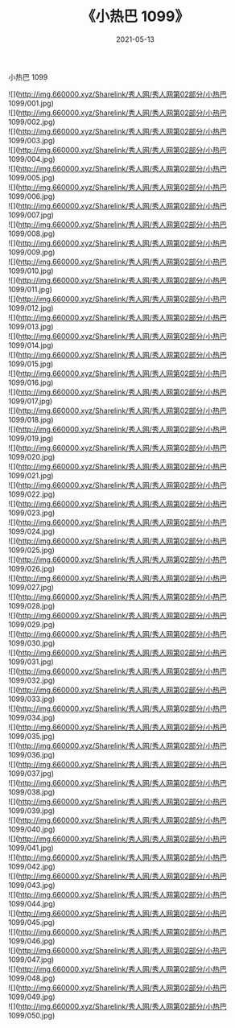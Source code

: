 ﻿---
layout: post
title:  《小热巴 1099》
date:   2021-05-13
img: http://img.660000.xyz/Sharelink/秀人网/秀人网第02部分/小热巴 1099/000.jpg
categories: [美女, 清纯, 唯美]
---

小热巴 1099

  ![](http://img.660000.xyz/Sharelink/秀人网/秀人网第02部分/小热巴 1099/001.jpg) <br> ![](http://img.660000.xyz/Sharelink/秀人网/秀人网第02部分/小热巴 1099/002.jpg) <br> ![](http://img.660000.xyz/Sharelink/秀人网/秀人网第02部分/小热巴 1099/003.jpg) <br> ![](http://img.660000.xyz/Sharelink/秀人网/秀人网第02部分/小热巴 1099/004.jpg) <br> ![](http://img.660000.xyz/Sharelink/秀人网/秀人网第02部分/小热巴 1099/005.jpg) <br> ![](http://img.660000.xyz/Sharelink/秀人网/秀人网第02部分/小热巴 1099/006.jpg) <br> ![](http://img.660000.xyz/Sharelink/秀人网/秀人网第02部分/小热巴 1099/007.jpg) <br> ![](http://img.660000.xyz/Sharelink/秀人网/秀人网第02部分/小热巴 1099/008.jpg) <br> ![](http://img.660000.xyz/Sharelink/秀人网/秀人网第02部分/小热巴 1099/009.jpg) <br> ![](http://img.660000.xyz/Sharelink/秀人网/秀人网第02部分/小热巴 1099/010.jpg) <br> ![](http://img.660000.xyz/Sharelink/秀人网/秀人网第02部分/小热巴 1099/011.jpg) <br> ![](http://img.660000.xyz/Sharelink/秀人网/秀人网第02部分/小热巴 1099/012.jpg) <br> ![](http://img.660000.xyz/Sharelink/秀人网/秀人网第02部分/小热巴 1099/013.jpg) <br> ![](http://img.660000.xyz/Sharelink/秀人网/秀人网第02部分/小热巴 1099/014.jpg) <br> ![](http://img.660000.xyz/Sharelink/秀人网/秀人网第02部分/小热巴 1099/015.jpg) <br> ![](http://img.660000.xyz/Sharelink/秀人网/秀人网第02部分/小热巴 1099/016.jpg) <br> ![](http://img.660000.xyz/Sharelink/秀人网/秀人网第02部分/小热巴 1099/017.jpg) <br> ![](http://img.660000.xyz/Sharelink/秀人网/秀人网第02部分/小热巴 1099/018.jpg) <br> ![](http://img.660000.xyz/Sharelink/秀人网/秀人网第02部分/小热巴 1099/019.jpg) <br> ![](http://img.660000.xyz/Sharelink/秀人网/秀人网第02部分/小热巴 1099/020.jpg) <br> ![](http://img.660000.xyz/Sharelink/秀人网/秀人网第02部分/小热巴 1099/021.jpg) <br> ![](http://img.660000.xyz/Sharelink/秀人网/秀人网第02部分/小热巴 1099/022.jpg) <br> ![](http://img.660000.xyz/Sharelink/秀人网/秀人网第02部分/小热巴 1099/023.jpg) <br> ![](http://img.660000.xyz/Sharelink/秀人网/秀人网第02部分/小热巴 1099/024.jpg) <br> ![](http://img.660000.xyz/Sharelink/秀人网/秀人网第02部分/小热巴 1099/025.jpg) <br> ![](http://img.660000.xyz/Sharelink/秀人网/秀人网第02部分/小热巴 1099/026.jpg) <br> ![](http://img.660000.xyz/Sharelink/秀人网/秀人网第02部分/小热巴 1099/027.jpg) <br> ![](http://img.660000.xyz/Sharelink/秀人网/秀人网第02部分/小热巴 1099/028.jpg) <br> ![](http://img.660000.xyz/Sharelink/秀人网/秀人网第02部分/小热巴 1099/029.jpg) <br> ![](http://img.660000.xyz/Sharelink/秀人网/秀人网第02部分/小热巴 1099/030.jpg) <br> ![](http://img.660000.xyz/Sharelink/秀人网/秀人网第02部分/小热巴 1099/031.jpg) <br> ![](http://img.660000.xyz/Sharelink/秀人网/秀人网第02部分/小热巴 1099/032.jpg) <br> ![](http://img.660000.xyz/Sharelink/秀人网/秀人网第02部分/小热巴 1099/033.jpg) <br> ![](http://img.660000.xyz/Sharelink/秀人网/秀人网第02部分/小热巴 1099/034.jpg) <br> ![](http://img.660000.xyz/Sharelink/秀人网/秀人网第02部分/小热巴 1099/035.jpg) <br> ![](http://img.660000.xyz/Sharelink/秀人网/秀人网第02部分/小热巴 1099/036.jpg) <br> ![](http://img.660000.xyz/Sharelink/秀人网/秀人网第02部分/小热巴 1099/037.jpg) <br> ![](http://img.660000.xyz/Sharelink/秀人网/秀人网第02部分/小热巴 1099/038.jpg) <br> ![](http://img.660000.xyz/Sharelink/秀人网/秀人网第02部分/小热巴 1099/039.jpg) <br> ![](http://img.660000.xyz/Sharelink/秀人网/秀人网第02部分/小热巴 1099/040.jpg) <br> ![](http://img.660000.xyz/Sharelink/秀人网/秀人网第02部分/小热巴 1099/041.jpg) <br> ![](http://img.660000.xyz/Sharelink/秀人网/秀人网第02部分/小热巴 1099/042.jpg) <br> ![](http://img.660000.xyz/Sharelink/秀人网/秀人网第02部分/小热巴 1099/043.jpg) <br> ![](http://img.660000.xyz/Sharelink/秀人网/秀人网第02部分/小热巴 1099/044.jpg) <br> ![](http://img.660000.xyz/Sharelink/秀人网/秀人网第02部分/小热巴 1099/045.jpg) <br> ![](http://img.660000.xyz/Sharelink/秀人网/秀人网第02部分/小热巴 1099/046.jpg) <br> ![](http://img.660000.xyz/Sharelink/秀人网/秀人网第02部分/小热巴 1099/047.jpg) <br> ![](http://img.660000.xyz/Sharelink/秀人网/秀人网第02部分/小热巴 1099/048.jpg) <br> ![](http://img.660000.xyz/Sharelink/秀人网/秀人网第02部分/小热巴 1099/049.jpg) <br> ![](http://img.660000.xyz/Sharelink/秀人网/秀人网第02部分/小热巴 1099/050.jpg) <br>